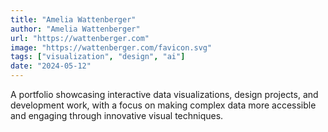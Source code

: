 ```yaml
---
title: "Amelia Wattenberger"
author: "Amelia Wattenberger"
url: "https://wattenberger.com"
image: "https://wattenberger.com/favicon.svg"
tags: ["visualization", "design", "ai"]
date: "2024-05-12"
---
```


A portfolio showcasing interactive data visualizations, design projects, and development work, with a focus on making complex data more accessible and engaging through innovative visual techniques.
